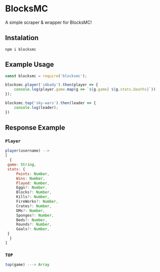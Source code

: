# BlocksMC 
A simple scraper & wrapper for BlocksMC!

## Instalation
```
npm i blocksmc
```

## Example Usage
```js
const blocksmc = require('blocksmc');

blocksmc.player('iAbady').then(player => {
    console.log(player.game.map(g => `${g.game} ${g.stats.Deaths}`))
});

blocksmc.top('sky-wars').then(leader => {
    console.log(leader);
})
```

## Response Example

### `Player`
```js
player(username) --> 
[
  {
 game: String,
 stats: {
     Points: Number,
     Wins: Number,
     Played: Number,
     Eggs?: Number,
     Blocks?: Number,
     Kills?: Number,
     FireWorks?: Number,
     Crates?: Number,
     DMs?: Number,
     Sponges?: Number,
     Beds?: Number,
     Rounds?: Number,
     Goals?: Number,
 }
  }
]
```

### `TOP`
```js
top(game) ---> Array
```

